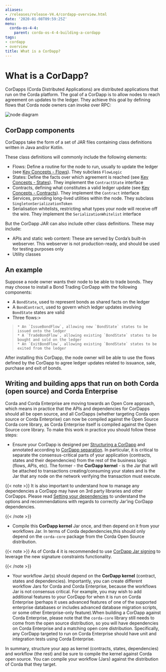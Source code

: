 ```yaml
---
aliases:
- /releases/release-V4.4/cordapp-overview.html
date: '2020-01-08T09:59:25Z'
menu:
  corda-os-4-4:
    parent: corda-os-4-4-building-a-cordapp
tags:
- cordapp
- overview
title: What is a CorDapp?
---
```



# What is a CorDapp?

CorDapps (Corda Distributed Applications) are distributed applications that run on the Corda platform. The goal of a
CorDapp is to allow nodes to reach agreement on updates to the ledger. They achieve this goal by defining flows that
Corda node owners can invoke over RPC:

![node diagram](/en/images/node-diagram.png "node diagram")

## CorDapp components

CorDapps take the form of a set of JAR files containing class definitions written in Java and/or Kotlin.

These class definitions will commonly include the following elements:


* Flows: Define a routine for the node to run, usually to update the ledger
(see [Key Concepts - Flows](key-concepts-flows.md)). They subclass `FlowLogic`
* States: Define the facts over which agreement is reached (see [Key Concepts - States](key-concepts-states.md)).
They implement the `ContractState` interface
* Contracts, defining what constitutes a valid ledger update (see
[Key Concepts - Contracts](key-concepts-contracts.md)). They implement the `Contract` interface
* Services, providing long-lived utilities within the node. They subclass `SingletonSerializationToken`
* Serialisation whitelists, restricting what types your node will receive off the wire. They implement the
`SerializationWhitelist` interface

But the CorDapp JAR can also include other class definitions. These may include:


* APIs and static web content: These are served by Corda’s built-in webserver. This webserver is not
production-ready, and should be used for testing purposes only
* Utility classes


## An example

Suppose a node owner wants their node to be able to trade bonds. They may choose to install a Bond Trading CorDapp with
the following components:


* A `BondState`, used to represent bonds as shared facts on the ledger
* A `BondContract`, used to govern which ledger updates involving `BondState` states are valid
* Three flows:> 
> 
>     * An `IssueBondFlow`, allowing new `BondState` states to be issued onto the ledger
>     * A `TradeBondFlow`, allowing existing `BondState` states to be bought and sold on the ledger
>     * An `ExitBondFlow`, allowing existing `BondState` states to be exited from the ledger




After installing this CorDapp, the node owner will be able to use the flows defined by the CorDapp to agree ledger
updates related to issuance, sale, purchase and exit of bonds.


## Writing and building apps that run on both Corda (open source) and Corda Enterprise

Corda and Corda Enterprise are moving towards an Open Core approach, which means in practice that the APIs and dependencies for CorDapps
should all be open source, and all CorDapps (whether targeting Corda open source or Corda Enterprise) can now be compiled against the Open
Source Corda core library, as Corda Enterprise itself is compiled against the Open Source core library.
To make this work in practice you should follow these steps:


* Ensure your CorDapp is designed per [Structuring a CorDapp](writing-a-cordapp.md) and annotated according to [CorDapp separation](cordapp-build-systems.md#cordapp-separation-ref).
In particular, it is critical to separate the consensus-critical parts of your application (contracts, states and their dependencies) from
the rest of the business logic (flows, APIs, etc).
The former - the **CorDapp kernel** - is the Jar that will be attached to transactions creating/consuming your states and is the Jar
that any node on the network verifying the transaction must execute.

{{< note >}}
It is also important to understand how to manage any dependencies a CorDapp may have on 3rd party libraries and other CorDapps.
Please read [Setting your dependencies](cordapp-build-systems.md#cordapp-dependencies-ref) to understand the options and recommendations with regards to correctly Jar’ing CorDapp dependencies.

{{< /note >}}

* Compile this **CorDapp kernel** Jar once, and then depend on it from your workflows Jar. In terms of Corda depdendencies,this should only
depend on the `corda-core` package from the Corda Open Source distribution.

{{< note >}}
As of Corda 4 it is recommended to use [CorDapp Jar signing](cordapp-build-systems.md#cordapp-build-system-signing-cordapp-jar-ref) to leverage the new signature constraints functionality.

{{< /note >}}

* Your workflow Jar(s) should depend on the **CorDapp kernel** (contract, states and dependencies). Importantly, you can create different workflow
Jars for Corda and Corda Enterprise, because the workflows Jar is not consensus critical. For example, you may wish to add additional features
to your CorDapp for when it is run on Corda Enterprise (perhaps it uses advanced features of one of the supported enterprise databases or includes
advanced database migration scripts, or some other Enterprise-only feature).When building a CorDapp against Corda Enterprise, please note that the `corda-core` library still needs to come from the open source
distribution, so you will have dependencies on Corda Enterprise and a matching open core distribution. Specifically, any CorDapp targeted
to run on Corda Enterprise should have unit and integration tests using Corda Enterprise.

In summary, structure your app as kernel (contracts, states, dependencies) and workflow (the rest) and be sure to compile the kernel
against Corda open source. You can compile your workflow (Jars) against the distribution of Corda that they target.

